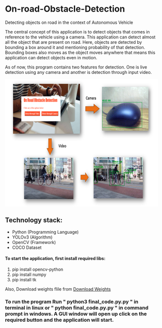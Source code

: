 # On-road-Obstacle-Detection
Detecting objects on road in the context of Autonomous Vehicle

The central concept of this application is to detect objects that comes in reference to the vehicle using a camera. This application can detect almost all the object that are present on road. Here, objects are detected by bounding a box around it and mentioning probability of that detection. Bounding boxes also moves as the object moves anywhere that means this application can detect objects even in motion.

As of now, this program contains two features for detection. One is live detection using any camera and another is detection through input video.

<img align="" alt="Workflow" src="https://github.com/ankit-kaushal/On-road-Obstacle-Detection/blob/main/Screenshots/workflow.png" width="750" height="420"/>

## Technology stack:
* Python (Programming Language)
* YOLOv3 (Algorithm)
* OpenCV (Framework)
* COCO Dataset

#### To start the application, first install required libs:

<ol>
<li>pip install opencv-python</li>
<li>pip install numpy</li>
<li>pip install tk</li>
</ol>


Also, Download weights flile from <a href="https://pjreddie.com/media/files/yolov3.weights">Download Weights</a>

### To run the program Run " python3 final_code.py.py " in terminal in linux or " python final_code.py.py " in command prompt in windows. A GUI window will open up click on the required button and the application will start.
